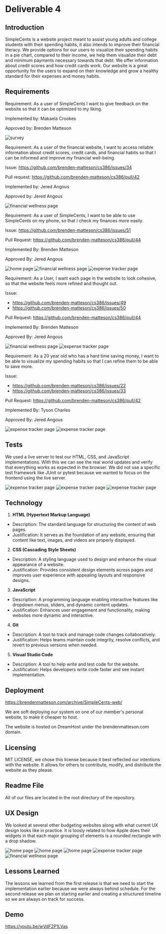 # Deliverable 4

## Introduction

SimpleCents is a website project meant to assist young adults and college students with their spending habits, it also intends to improve their financial literacy. We provide options for our users to visualize their spending habits in a pie chart, compared to their income, we help them visualize their debt and minimum payments necessary towards that debt. We offer information about credit scores and how credit cards work. Our website is a great opportunity for the users to expand on their knowledge and grow a healthy standard for their expenses and money habits.

## Requirements

Requirement: As a user of SimpleCents I want to give feedback on the website so that it can be optimized to my liking.

Implemented by: Makaela Crookes

Approved by: Brenden Matteson

![survey](survey-1.png)

Requirement: As a user of the financial website, I want to access reliable information about credit scores, credit cards, and financial habits so that I can be informed and improve my financial well-being.

Issue: https://github.com/brenden-matteson/cs386/issues/34

Pull request: https://github.com/brenden-matteson/cs386/pull/42

Implemented by: Jered Angous

Approved by: Jered Angous

![financial wellness page](financial-wellness-1.png)

Requirement: As a user of SimpleCents, I want to be able to use SimpleCents on my phone, so that I check my finances more easily.

Issue: https://github.com/brenden-matteson/cs386/issues/51

Pull Request: https://github.com/brenden-matteson/cs386/pull/44 

Implemented By: Brenden Matteson

Approved By: Jered Angous

![home page](home-page-mobile-1.png)
![financial wellness page](financial-wellness-mobile-1.png)
![expense tracker page](expense-tracker-mobile-1.png)

Requirement: As a User, I want each page in the website to look cohesive, so that the website feels more refined and thought out.

Issue:
* https://github.com/brenden-matteson/cs386/issues/49
* https://github.com/brenden-matteson/cs386/issues/50

Pull Request: https://github.com/brenden-matteson/cs386/pull/44 

Implemented By: Brenden Matteson

Approved By: Jered Angous

![financial wellness page](financial-wellness-1.png)
![expense tracker page](expense-tracker-1.png)

Requirement: As a 20 year old who has a hard time saving money, I want to be able to visualize my spending habits so that I can refine them to be able to save more.

Issue:
* https://github.com/brenden-matteson/cs386/issues/22
* https://github.com/brenden-matteson/cs386/issues/33

Pull Request: https://github.com/brenden-matteson/cs386/pull/42 

Implemented By: Tyson Charles

Approved By: Jered Angous

![expense tracker page](expense-tracker-2.png)
![expense tracker page](expense-tracker-3.png)

## Tests

We used a live server to test our HTML, CSS, and JavaScript implementations. With this we can see the real world updates and verify that everything works as expected in the browser. We did not use a specific test framework like JUnit or pytest because we wanted to focus on the frontend using the live server.

![expense tracker page](expense-tracker-2.png)
![expense tracker page](expense-tracker-3.png)
![expense tracker page](expense-tracker-4.png)

## Technology

1. **HTML (Hypertext Markup Language)**
* Description: The standard language for structuring the content of web pages.
* Justification: It serves as the foundation of any website, ensuring that content like text, images, and videos are properly displayed.

2. **CSS (Cascading Style Sheets)**
* Description: A styling language used to design and enhance the visual appearance of a website.
* Justification: Provides consistent design elements across pages and improves user experience with appealing layouts and responsive designs.

3. **JavaScript**
* Description: A programming language enabling interactive features like dropdown menus, sliders, and dynamic content updates.
* Justification: Enhances user engagement and functionality, making websites more dynamic and interactive.

4. **Git**
* Description: A tool to track and manage code changes collaboratively.
* Justification: Helps teams maintain code integrity, resolve conflicts, and revert to previous versions when needed.

5. **Visual Studio Code**
* Description: A tool to help write and test code for the website.
* Justification: Helps developers write code faster and see instant implementation.

## Deployment

https://brendenmatteson.com/archive/SimpleCents-web/ 

We are soft deploying our system on one of our member's personal website, to make it cheaper to host.

The website is hosted on DreamHost under the brendenmatteson.com domain.

## Licensing

MIT LICENSE, we chose this license because it best reflected our intentions with the website. It allows for others to contribute, modify, and distribute the website as they please.

## Readme File

All of our files are located in the root directory of the repository.

## UX Design

We looked at several other budgeting websites along with what current UX design looks like in practice. It is loosly related to how Apple does their widgets in that each major grouping of elements is a rounded rectangle with a drop shadow.

![home page](home-page-1.png)
![home page](home-page-2.png)
![home page](home-page-3.png)
![expense tracker page](expense-tracker-1.png)
![financial wellness page](financial-wellness-1.png)

## Lessons Learned

The lessons we learned from the first release is that we need to start the implementation earlier because we were always behind schedule. For the second release we plan on starting earlier and creating a structured timeline so we are always on track for success. 

## Demo

https://youtu.be/wVdF2P1LVas
